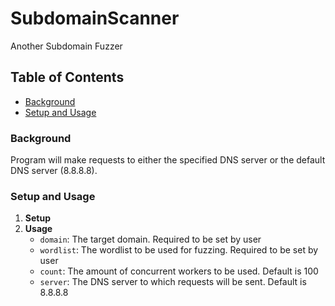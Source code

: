 # SubdomainScanner
Another Subdomain Fuzzer

## Table of Contents
 - [Background](#background)
 - [Setup and Usage](#setup-and-usage)

### Background
Program will make requests to either the specified DNS server or the default DNS server (8.8.8.8).

### Setup and Usage
1. **Setup**
2. **Usage**
    - `domain`: The target domain. Required to be set by user
    - `wordlist`: The wordlist to be used for fuzzing. Required to be set by user
    - `count`: The amount of concurrent workers to be used. Default is 100
    - `server`: The DNS server to which requests will be sent. Default is 8.8.8.8